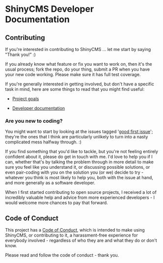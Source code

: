 # ShinyCMS Developer Documentation

## Contributing

If you're interested in contributing to ShinyCMS ... let me start by saying "Thank you!" :)

If you already know what feature or fix you want to work on, then it's the usual process; fork the repo, do your thing, submit a PR when you have your new code working. Please make sure it has full test coverage.

If you're generally interested in getting involved, but don't have a specific task in mind, here are some things to read that you might find useful:

* [Project goals](Developers/ProjectGoals.md)

* [Developer documentation](Developers/index.md)


### Are you new to coding?

You might want to start by looking at the issues tagged '[good first issue](https://github.com/denny/ShinyCMS-ruby/issues?q=is%3Aissue+is%3Aopen+label%3A%22good+first+issue%22)'; they're the ones that I think are particularly unlikely to turn into a nasty complicated mess halfway through. :)

If you find something that you'd like to tackle, but you're not feeling entirely confident about it, please do get in touch with me. I'd love to help you if I can, whether that's by talking the problem through in more detail to make sure you feel like you understand it, or discussing possible solutions, or even pair-coding with you on the solution you (or we) decide to try - whatever you think is most likely to help you, both with the issue at hand, and more generally as a software developer.

When I first started contributing to open source projects, I received a lot of incredibly valuable help and advice from more experienced developers - I would welcome more chances to pay that forward.


## Code of Conduct

This project has a [Code of Conduct](code-of-conduct.md), which is intended
to make using ShinyCMS, or contributing to it, a harassment-free experience for
everybody involved - regardless of who they are and what they do or don't know.

Please read and follow the code of conduct - thank you.
